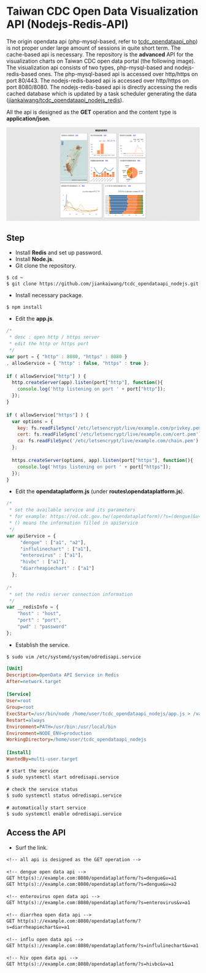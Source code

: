 # Taiwan CDC Open Data Visualization API (Nodejs-Redis-API)



The origin opendata api (php-mysql-based, refer to [tcdc_opendataapi_php](https://github.com/jiankaiwang/tcdc_opendataapi_php)) is not proper under large amount of sessions in quite short term. The cache-based api is necessary. The repository is the **advanced** API for the visualization charts on Taiwan CDC open data portal (the following image). The visualization api consists of two types, php-mysql-based and nodejs-redis-based ones. The php-mysql-based api is accessed over http/https on port 80/443. The nodejs-redis-based api is accessed over http/https on port 8080/8080. The nodejs-redis-based api is directly accessing the redis cached database which is updated by a task scheduler generating the data ([jiankaiwang/tcdc_opendataapi_nodejs_redis](https://github.com/jiankaiwang/tcdc_opendataapi_nodejs_redis)).

All the api is designed as the **GET** operation and the content type is **application/json**.

![data/visualization.png](data/visualization.png)



## Step

* Install **Redis** and set up password.
* Install **Node.js**.
* Git clone the repository.

```shell
$ cd ~
$ git clone https://github.com/jiankaiwang/tcdc_opendataapi_nodejs.git
```

* Install necessary package.

```shell
$ npm install
```

* Edit the **app.js**.

```javascript
/*
 * desc : open http / https server
 * edit the http or https port
 */
var port = { "http" : 8080, "https" : 8080 }
, allowService = { "http" : false, "https" : true };

if ( allowService["http"] ) {
  http.createServer(app).listen(port["http"], function(){
    console.log('http listening on port ' + port["http"]);
  });
}

if ( allowService["https"] ) {
  var options = {
    key: fs.readFileSync('/etc/letsencrypt/live/example.com/privkey.pem'),
    cert: fs.readFileSync('/etc/letsencrypt/live/example.com/cert.pem'),
    ca: fs.readFileSync('/etc/letsencrypt/live/example.com/chain.pem')
  };

  https.createServer(options, app).listen(port["https"], function(){
    console.log('https listening on port ' + port["https"]);
  });
}
```

* Edit the **opendataplatform.js** (under **routes\opendataplatform.js**).

```javascript
/*
 * set the available service and its parameters
 * for example: https://od.cdc.gov.tw/(opendataplatform)/?s=(dengue)&v=(a1)
 * () means the information filled in apiService
 */
var apiService = {
	 "dengue" : ["a1", "a2"],
	 "influlinechart" : ["a1"],
	 "enterovirus" : ["a1"],
	 "hivbc" : ["a1"],
	 "diarrheapiechart" : ["a1"]
  };

/*
 * set the redis server connection information
 */
var __redisInfo = {
	"host" : "host",
	"port" : "port",
	"pwd" : "password"
};
```

* Establish the service.

```shell
$ sudo vim /etc/systemd/system/odredisapi.service
```

```ini
[Unit]
Description=OpenData API Service in Redis
After=network.target

[Service]
User=root
Group=root
ExecStart=/usr/bin/node /home/user/tcdc_opendataapi_nodejs/app.js > /var/tmp/odredisapi.log & 2>&1
Restart=always
Environment=PATH=/usr/bin:/usr/local/bin
Environment=NODE_ENV=production
WorkingDirectory=/home/user/tcdc_opendataapi_nodejs

[Install]
WantedBy=multi-user.target
```

```shell
# start the service
$ sudo systemctl start odredisapi.service

# check the service status
$ sudo systemctl status odredisapi.service

# automatically start service
$ sudo systemctl enable odredisapi.service
```



## Access the API

* Surf the link.

```http
<!-- all api is designed as the GET operation -->

<!-- dengue open data api -->
GET http(s)://example.com:8080/opendataplatform/?s=dengue&v=a1
GET http(s)://example.com:8080/opendataplatform/?s=dengue&v=a2

<!-- enterovirus open data api -->
GET http(s)://example.com:8080/opendataplatform/?s=enterovirus&v=a1

<!-- diarrhea open data api -->
GET http(s)://example.com:8080/opendataplatform/?s=diarrheapiechart&v=a1

<!-- influ open data api -->
GET http(s)://example.com:8080/opendataplatform/?s=influlinechart&v=a1

<!-- hiv open data api -->
GET http(s)://example.com:8080/opendataplatform/?s=hivbc&v=a1
```